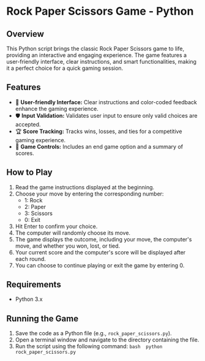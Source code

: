 # Rock Paper Scissors Game - Python

## Overview

This Python script brings the classic Rock Paper Scissors game to life, providing an interactive and engaging experience. The game features a user-friendly interface, clear instructions, and smart functionalities, making it a perfect choice for a quick gaming session.

## Features

- 🌈 **User-friendly Interface:** Clear instructions and color-coded feedback enhance the gaming experience.
- 🛡️ **Input Validation:** Validates user input to ensure only valid choices are accepted.
- 🏆 **Score Tracking:** Tracks wins, losses, and ties for a competitive gaming experience.
- 🏁 **Game Controls:** Includes an end game option and a summary of scores.

## How to Play

1. Read the game instructions displayed at the beginning.
2. Choose your move by entering the corresponding number:
   - 1: Rock
   - 2: Paper
   - 3: Scissors
   - 0: Exit
3. Hit Enter to confirm your choice.
4. The computer will randomly choose its move.
5. The game displays the outcome, including your move, the computer's move, and whether you won, lost, or tied.
6. Your current score and the computer's score will be displayed after each round.
7. You can choose to continue playing or exit the game by entering 0.

## Requirements

- Python 3.x

## Running the Game

1. Save the code as a Python file (e.g., `rock_paper_scissors.py`).
2. Open a terminal window and navigate to the directory containing the file.
3. Run the script using the following command:
   ```bash  python rock_paper_scissors.py ```
